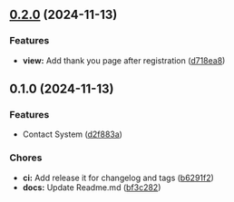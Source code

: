 

## [0.2.0](https://github.com/masterbater/contactsystemtest/compare/0.1.0...0.2.0) (2024-11-13)

### Features

* **view:** Add thank you page after registration ([d718ea8](https://github.com/masterbater/contactsystemtest/commit/d718ea8d44ffd1a7f771d23ded754320fffe548b))

## 0.1.0 (2024-11-13)

### Features

* Contact System ([d2f883a](https://github.com/masterbater/contactsystemtest/commit/d2f883a5f63689a5aaf4cfae99c3d47fe7610e5c))

### Chores

* **ci:** Add release it for changelog and tags ([b6291f2](https://github.com/masterbater/contactsystemtest/commit/b6291f22ef25dcec3216fa03ec2aa9889bfbdbc9))
* **docs:** Update Readme.md ([bf3c282](https://github.com/masterbater/contactsystemtest/commit/bf3c2824bcc9ec30bb3c197309f56aea72cf29d0))

